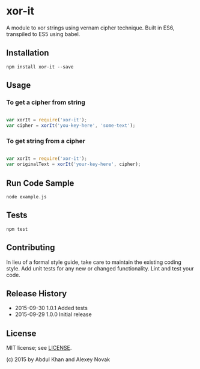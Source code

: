 # xor-it

A module to xor strings using vernam cipher technique. Built in ES6, transpiled to ES5 using babel.

## Installation

`npm install xor-it --save`

## Usage

### To get a cipher from string

```javascript

var xorIt = require('xor-it');
var cipher = xorIt('you-key-here', 'some-text');

```

### To get string from a cipher

```javascript

var xorIt = require('xor-it');
var originalText = xorIt('your-key-here', cipher);

 ```

## Run Code Sample

`node example.js`

## Tests

`npm test`

## Contributing

In lieu of a formal style guide, take care to maintain the existing coding style.
Add unit tests for any new or changed functionality. Lint and test your code.

## Release History

* 2015-09-30    1.0.1 Added tests  
* 2015-09-29    1.0.0 Initial release  

## License

MIT license; see [LICENSE](./LICENSE).

(c) 2015 by Abdul Khan and Alexey Novak
